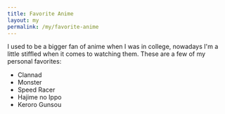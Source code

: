 ```yaml
---
title: Favorite Anime
layout: my
permalink: /my/favorite-anime
---
```

I used to be a bigger fan of anime when I was in college, nowadays I'm a little stiffled when it comes to watching them. These are a few of my personal favorites: 
- Clannad 
- Monster
- Speed Racer
- Hajime no Ippo
- Keroro Gunsou